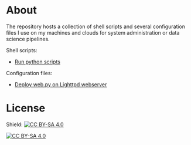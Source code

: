 # About

The repository hosts a collection of shell scripts and several configuration files I use on my machines and clouds for system administration or data science pipelines.

Shell scripts:
- [Run python scripts](https://github.com/firefly-cpp/shell-scripts-and-configurations/blob/main/run-all-python-scripts-in-folder.sh)

Configuration files:
- [Deploy web.py on Lighttpd webserver](https://github.com/firefly-cpp/shell-scripts-and-configurations/tree/main/deploy-webpy-on-lighttpd-ubuntu)

# License

Shield: [![CC BY-SA 4.0][cc-by-sa-shield]][cc-by-sa]

[![CC BY-SA 4.0][cc-by-sa-image]][cc-by-sa]

[cc-by-sa]: http://creativecommons.org/licenses/by-sa/4.0/
[cc-by-sa-image]: https://licensebuttons.net/l/by-sa/4.0/88x31.png
[cc-by-sa-shield]: https://img.shields.io/badge/License-CC%20BY--SA%204.0-lightgrey.svg
